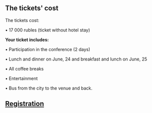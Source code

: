 ## The tickets' cost

The tickets cost:

• 17 000 rubles (ticket without hotel stay) 

<b>Your ticket includes:</b>

• Participation in the conference (2 days)
	
• Lunch and dinner on June, 24 and breakfast and lunch on June, 25
	
• All coffee breaks
	
• Entertainment
	
• Bus from the city to the venue and back.
	


## [Registration](https://pycon.ru/2019/en/register/)
